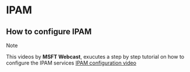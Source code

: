 # IPAM
## How to configure IPAM
> [!note]
> This videos by **MSFT Webcast**, exucutes a step by step tutorial on how to configure the IPAM services
> [IPAM configuration video](https://www.youtube.com/watch?v=8qoAfsAzrew&ab_channel=MSFTWebCast)
